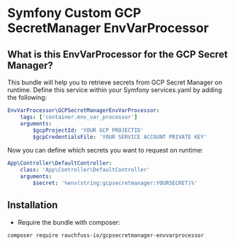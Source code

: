 Symfony Custom GCP SecretManager EnvVarProcessor
=================================

What is this EnvVarProcessor for the GCP Secret Manager?
---------------------------
This bundle will help you to retrieve secrets from GCP Secret Manager on runtime.
Define this service within your Symfony services.yaml by adding the following:
``` yaml
EnvVarProcessor\GCPSecretManagerEnvVarProcessor:
    tags: ['container.env_var_processor']
    arguments:
        $gcpProjectId: 'YOUR GCP PROJECTID'
        $gcpCredentialsFile: 'YOUR SERVICE ACCOUNT PRIVATE KEY'
```

Now you can define which secrets you want to request on runtime:
``` yaml
App\Controller\DefaultController:
    class: 'App\Controller\DefaultController'
    arguments:
        $secret: '%env(string:gcpsecretmanager:YOURSECRET)%'
```

Installation
------------
* Require the bundle with composer:

``` bash
composer require rauchfuss-io/gcpsecretmanager-envvarprocessor
```